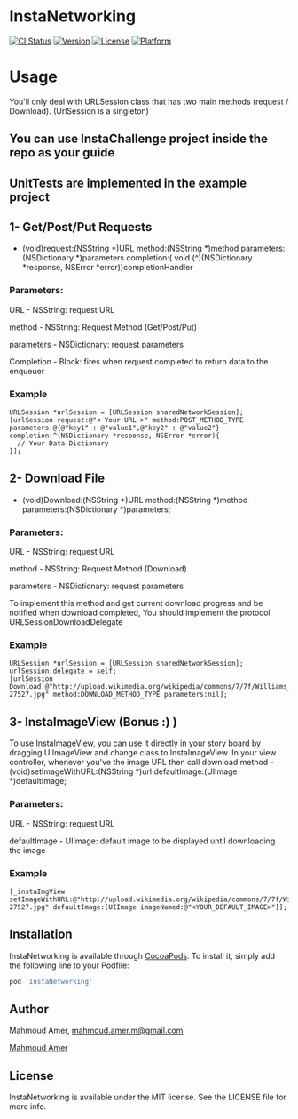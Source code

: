# InstaNetworking

[![CI Status](http://img.shields.io/travis/mahmoud.amer.m@gmail.com/InstaNetworking.svg?style=flat)](https://travis-ci.org/mahmoud.amer.m@gmail.com/InstaNetworking)
[![Version](https://img.shields.io/cocoapods/v/InstaNetworking.svg?style=flat)](http://cocoapods.org/pods/InstaNetworking)
[![License](https://img.shields.io/cocoapods/l/InstaNetworking.svg?style=flat)](http://cocoapods.org/pods/InstaNetworking)
[![Platform](https://img.shields.io/cocoapods/p/InstaNetworking.svg?style=flat)](http://cocoapods.org/pods/InstaNetworking)

# Usage
You'll only deal with URLSession class that has two main methods (request / Download). (UrlSession is a singleton)
## You can use InstaChallenge project inside the repo as your guide
## UnitTests are implemented in the example project
## 1- Get/Post/Put Requests
- (void)request:(NSString *)URL method:(NSString *)method parameters:(NSDictionary *)parameters  completion:( void (^)(NSDictionary *response, NSError *error))completionHandler

### Parameters:
  URL - NSString: request URL
  
  method - NSString: Request Method (Get/Post/Put)
  
  parameters - NSDictionary: request parameters
  
  Completion - Block: fires when request completed to return data to the enqueuer
  
### Example
    URLSession *urlSession = [URLSession sharedNetworkSession];
    [urlSession request:@"< Your URL >" method:POST_METHOD_TYPE parameters:@{@"key1" : @"value1",@"key2" : @"value2"} completion:^(NSDictionary *response, NSError *error){
      // Your Data Dictionary
    }];
    
## 2- Download File
- (void)Download:(NSString *)URL method:(NSString *)method parameters:(NSDictionary *)parameters;

### Parameters:
  URL - NSString: request URL
  
  method - NSString: Request Method (Download)
  
  parameters - NSDictionary: request parameters
  
To implement this method and get current download progress and be notified when download completed, You should implement the protocol URLSessionDownloadDelegate

### Example
    URLSession *urlSession = [URLSession sharedNetworkSession];
    urlSession.delegate = self;
    [urlSession Download:@"http://upload.wikimedia.org/wikipedia/commons/7/7f/Williams_River-27527.jpg" method:DOWNLOAD_METHOD_TYPE parameters:nil];
    
    
## 3- InstaImageView (Bonus :) )
To use InstaImageView, you can use it directly in your story board by dragging UIImageView and change class to InstaImageView.
In your view controller, whenever you've the image URL then call download method
-(void)setImageWithURL:(NSString *)url defaultImage:(UIImage *)defaultImage;

### Parameters:
  URL - NSString: request URL
  
  defaultImage - UIImage: default image to be displayed until downloading the image
  
### Example
    [_instaImgView setImageWithURL:@"http://upload.wikimedia.org/wikipedia/commons/7/7f/Williams_River-27527.jpg" defaultImage:[UIImage imageNamed:@"<YOUR_DEFAULT_IMAGE>"]];

## Installation

InstaNetworking is available through [CocoaPods](http://cocoapods.org). To install
it, simply add the following line to your Podfile:

```ruby
pod 'InstaNetworking'
```

## Author

Mahmoud Amer, mahmoud.amer.m@gmail.com
<div class="LI-profile-badge"  data-version="v1" data-size="medium" data-locale="en_US" data-type="vertical" data-theme="dark" data-vanity="mahmoud-amer-825831103"><a class="LI-simple-link" href='https://eg.linkedin.com/in/mahmoud-amer-825831103?trk=profile-badge'>Mahmoud Amer</a></div>

## License

InstaNetworking is available under the MIT license. See the LICENSE file for more info.
